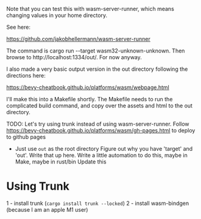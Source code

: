 Note that you can test this with wasm-server-runner, which means changing values in your home directory.

See here:

https://github.com/jakobhellermann/wasm-server-runner

The command is cargo run --target wasm32-unknown-unknown. Then browse to http://localhost:1334/out/. For now anyway.

I also made a very basic output version in the out directory following the directions here:

https://bevy-cheatbook.github.io/platforms/wasm/webpage.html

I'll make this into a Makefile shortly.
The Makefile needs to run the complicated build command, and copy over the assets and html to the out directory.

TODO:
Let's try using trunk instead of using wasm-server-runner.
Follow https://bevy-cheatbook.github.io/platforms/wasm/gh-pages.html to deploy to github pages
- Just use `out` as the root directory
Figure out why you have 'target' and 'out'. Write that up here.
Write a little automation to do this, maybe in Make, maybe in rust/bin
Update this

# Using Trunk

1 - install trunk (`cargo install trunk --locked`)
2 - install wasm-bindgen (because I am an apple M1 user)
